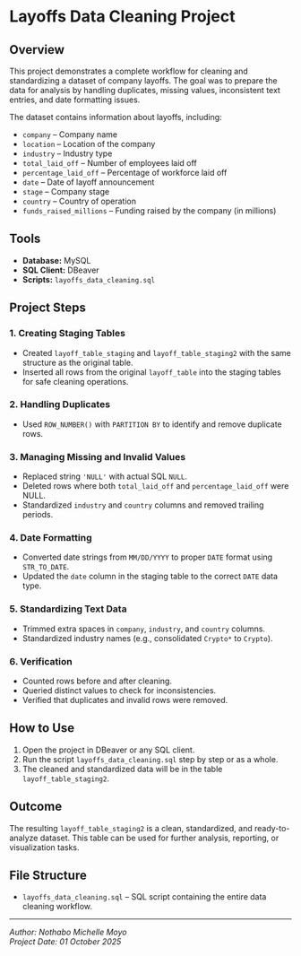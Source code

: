 # Layoffs Data Cleaning Project

## Overview
This project demonstrates a complete workflow for cleaning and standardizing a dataset of company layoffs. The goal was to prepare the data for analysis by handling duplicates, missing values, inconsistent text entries, and date formatting issues.

The dataset contains information about layoffs, including:
- `company` – Company name  
- `location` – Location of the company  
- `industry` – Industry type  
- `total_laid_off` – Number of employees laid off  
- `percentage_laid_off` – Percentage of workforce laid off  
- `date` – Date of layoff announcement  
- `stage` – Company stage  
- `country` – Country of operation  
- `funds_raised_millions` – Funding raised by the company (in millions)

## Tools
- **Database:** MySQL  
- **SQL Client:** DBeaver  
- **Scripts:** `layoffs_data_cleaning.sql`

## Project Steps

### 1. Creating Staging Tables
- Created `layoff_table_staging` and `layoff_table_staging2` with the same structure as the original table.
- Inserted all rows from the original `layoff_table` into the staging tables for safe cleaning operations.

### 2. Handling Duplicates
- Used `ROW_NUMBER()` with `PARTITION BY` to identify and remove duplicate rows.

### 3. Managing Missing and Invalid Values
- Replaced string `'NULL'` with actual SQL `NULL`.  
- Deleted rows where both `total_laid_off` and `percentage_laid_off` were NULL.  
- Standardized `industry` and `country` columns and removed trailing periods.  

### 4. Date Formatting
- Converted date strings from `MM/DD/YYYY` to proper `DATE` format using `STR_TO_DATE`.  
- Updated the `date` column in the staging table to the correct `DATE` data type.

### 5. Standardizing Text Data
- Trimmed extra spaces in `company`, `industry`, and `country` columns.  
- Standardized industry names (e.g., consolidated `Crypto*` to `Crypto`).  

### 6. Verification
- Counted rows before and after cleaning.  
- Queried distinct values to check for inconsistencies.  
- Verified that duplicates and invalid rows were removed.  

## How to Use
1. Open the project in DBeaver or any SQL client.  
2. Run the script `layoffs_data_cleaning.sql` step by step or as a whole.  
3. The cleaned and standardized data will be in the table `layoff_table_staging2`.

## Outcome
The resulting `layoff_table_staging2` is a clean, standardized, and ready-to-analyze dataset. This table can be used for further analysis, reporting, or visualization tasks.

## File Structure
- `layoffs_data_cleaning.sql` – SQL script containing the entire data cleaning workflow.

---

*Author: Nothabo Michelle Moyo*  
*Project Date: 01 October 2025*  
